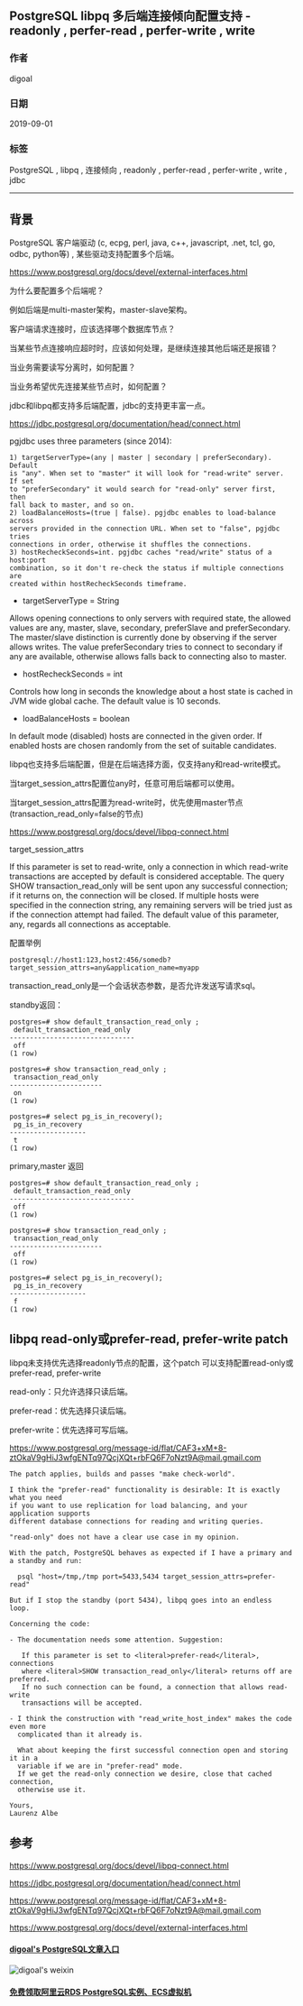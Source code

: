 ## PostgreSQL libpq 多后端连接倾向配置支持 - readonly , perfer-read , perfer-write , write  
                                                        
### 作者                                                        
digoal                                                        
                                                        
### 日期                                                        
2019-09-01                                                      
                                                        
### 标签                                                        
PostgreSQL , libpq , 连接倾向 , readonly , perfer-read , perfer-write , write , jdbc   
                                                        
----                                                        
                                                        
## 背景      
PostgreSQL 客户端驱动 (c, ecpg, perl, java, c++, javascript, .net, tcl, go, odbc, python等) , 某些驱动支持配置多个后端。  
  
https://www.postgresql.org/docs/devel/external-interfaces.html  
  
为什么要配置多个后端呢？  
  
例如后端是multi-master架构，master-slave架构。  
  
客户端请求连接时，应该选择哪个数据库节点？  
  
当某些节点连接响应超时时，应该如何处理，是继续连接其他后端还是报错？  
  
当业务需要读写分离时，如何配置？  
  
当业务希望优先连接某些节点时，如何配置？  
  
jdbc和libpq都支持多后端配置，jdbc的支持更丰富一点。  
  
https://jdbc.postgresql.org/documentation/head/connect.html  
  
pgjdbc uses three parameters (since 2014):  
  
```  
1) targetServerType=(any | master | secondary | preferSecondary). Default  
is "any". When set to "master" it will look for "read-write" server. If set  
to "preferSecondary" it would search for "read-only" server first, then  
fall back to master, and so on.  
2) loadBalanceHosts=(true | false). pgjdbc enables to load-balance across  
servers provided in the connection URL. When set to "false", pgjdbc tries  
connections in order, otherwise it shuffles the connections.  
3) hostRecheckSeconds=int. pgjdbc caches "read/write" status of a host:port  
combination, so it don't re-check the status if multiple connections are  
created within hostRecheckSeconds timeframe.  
```  
  
- targetServerType = String  
  
Allows opening connections to only servers with required state, the allowed values are any, master, slave, secondary, preferSlave and preferSecondary. The master/slave distinction is currently done by observing if the server allows writes. The value preferSecondary tries to connect to secondary if any are available, otherwise allows falls back to connecting also to master.  
  
- hostRecheckSeconds = int  
  
Controls how long in seconds the knowledge about a host state is cached in JVM wide global cache. The default value is 10 seconds.  
  
- loadBalanceHosts = boolean  
  
In default mode (disabled) hosts are connected in the given order. If enabled hosts are chosen randomly from the set of suitable candidates.  
  
libpq也支持多后端配置，但是在后端选择方面，仅支持any和read-write模式。  
  
当target_session_attrs配置位any时，任意可用后端都可以使用。  
  
当target_session_attrs配置为read-write时，优先使用master节点(transaction_read_only=false的节点)  
  
https://www.postgresql.org/docs/devel/libpq-connect.html  
  
target_session_attrs  
  
If this parameter is set to read-write, only a connection in which read-write transactions are accepted by default is considered acceptable. The query SHOW transaction_read_only will be sent upon any successful connection; if it returns on, the connection will be closed. If multiple hosts were specified in the connection string, any remaining servers will be tried just as if the connection attempt had failed. The default value of this parameter, any, regards all connections as acceptable.  
  
配置举例  
  
```  
postgresql://host1:123,host2:456/somedb?target_session_attrs=any&application_name=myapp  
```  
  
transaction_read_only是一个会话状态参数，是否允许发送写请求sql。  
  
  
standby返回：  
  
  
```  
postgres=# show default_transaction_read_only ;  
 default_transaction_read_only   
-------------------------------  
 off  
(1 row)  
  
postgres=# show transaction_read_only ;  
 transaction_read_only   
-----------------------  
 on  
(1 row)  
  
postgres=# select pg_is_in_recovery();  
 pg_is_in_recovery   
-------------------  
 t  
(1 row)  
```  
  
primary,master 返回  
  
```  
postgres=# show default_transaction_read_only ;  
 default_transaction_read_only   
-------------------------------  
 off  
(1 row)  
  
postgres=# show transaction_read_only ;  
 transaction_read_only   
-----------------------  
 off  
(1 row)  
  
postgres=# select pg_is_in_recovery();  
 pg_is_in_recovery   
-------------------  
 f  
(1 row)  
```  
  
## libpq  read-only或prefer-read, prefer-write patch  
  
libpq未支持优先选择readonly节点的配置，这个patch 可以支持配置read-only或prefer-read, prefer-write  
  
read-only：只允许选择只读后端。  
  
prefer-read：优先选择只读后端。  
  
prefer-write：优先选择可写后端。  
  
https://www.postgresql.org/message-id/flat/CAF3+xM+8-ztOkaV9gHiJ3wfgENTq97QcjXQt+rbFQ6F7oNzt9A@mail.gmail.com  
  
```  
The patch applies, builds and passes "make check-world".  
  
I think the "prefer-read" functionality is desirable: It is exactly what you need  
if you want to use replication for load balancing, and your application supports  
different database connections for reading and writing queries.  
  
"read-only" does not have a clear use case in my opinion.  
  
With the patch, PostgreSQL behaves as expected if I have a primary and a standby and run:  
  
  psql "host=/tmp,/tmp port=5433,5434 target_session_attrs=prefer-read"  
  
But if I stop the standby (port 5434), libpq goes into an endless loop.  
  
Concerning the code:  
  
- The documentation needs some attention. Suggestion:  
  
   If this parameter is set to <literal>prefer-read</literal>, connections  
   where <literal>SHOW transaction_read_only</literal> returns off are preferred.  
   If no such connection can be found, a connection that allows read-write  
   transactions will be accepted.  
  
- I think the construction with "read_write_host_index" makes the code even more  
  complicated than it already is.  
  
  What about keeping the first successful connection open and storing it in a  
  variable if we are in "prefer-read" mode.  
  If we get the read-only connection we desire, close that cached connection,  
  otherwise use it.  
  
Yours,  
Laurenz Albe  
```  
  
  
## 参考  
https://www.postgresql.org/docs/devel/libpq-connect.html  
  
https://jdbc.postgresql.org/documentation/head/connect.html  
  
https://www.postgresql.org/message-id/flat/CAF3+xM+8-ztOkaV9gHiJ3wfgENTq97QcjXQt+rbFQ6F7oNzt9A@mail.gmail.com  
  
https://www.postgresql.org/docs/devel/external-interfaces.html  
  
  
  
  
  
  
  
  
  
  
  
  
#### [digoal's PostgreSQL文章入口](https://github.com/digoal/blog/blob/master/README.md "22709685feb7cab07d30f30387f0a9ae")
  
  
![digoal's weixin](../pic/digoal_weixin.jpg "f7ad92eeba24523fd47a6e1a0e691b59")
  
  
  
  
  
  
  
  
#### [免费领取阿里云RDS PostgreSQL实例、ECS虚拟机](https://www.aliyun.com/database/postgresqlactivity "57258f76c37864c6e6d23383d05714ea")
  
